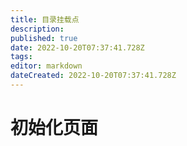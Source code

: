 ```yaml
---
title: 目录挂载点
description: 
published: true
date: 2022-10-20T07:37:41.728Z
tags: 
editor: markdown
dateCreated: 2022-10-20T07:37:41.728Z
---
```


# 初始化页面